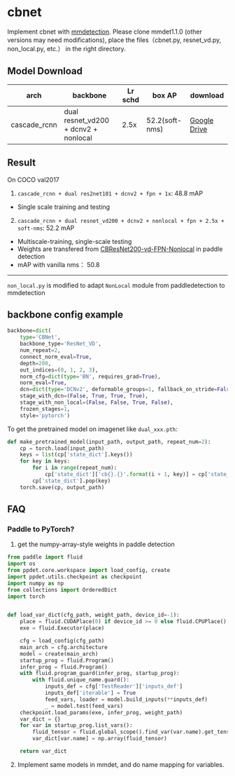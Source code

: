 # cbnet
Implement cbnet with [mmdetection](https://github.com/open-mmlab/mmdetection). Please clone mmdet1.1.0 (other versions may need modifications), place the files（cbnet.py, resnet_vd.py, non_local.py, etc.） in the right directory.


## Model Download

|arch|backbone|Lr schd|box AP|download|
|---|---|---|---|---|
|cascade_rcnn|dual resnet_vd200 + dcnv2 + nonlocal|  2.5x|52.2(soft-nms)|[Google Drive](https://drive.google.com/file/d/1XPkSCwOrxh9EanqBMjPENNmVE36OXB5Z/view?usp=sharing)|


## Result

On COCO val2017

1. `cascade_rcnn + dual res2net101 + dcnv2 + fpn + 1x`: 48.8 mAP
* Single scale training and testing

2. `cascade_rcnn + dual resnet_vd200 + dcnv2 + nonlocal + fpn + 2.5x + soft-nms`: 52.2 mAP
* Multiscale-training, single-scale testing
* Weights are transfered from [CBResNet200-vd-FPN-Nonlocal](https://github.com/PaddlePaddle/PaddleDetection/blob/release/0.2/docs/MODEL_ZOO_cn.md) in paddle detection
* mAP with vanilla nms： 50.8

---
`non_local.py` is modified to adapt `NonLocal` module from paddledetection to mmdetection

## backbone config example
``` python
backbone=dict(
    type='CBNet',
    backbone_type='ResNet_VD',
    num_repeat=2,
    connect_norm_eval=True,
    depth=200,
    out_indices=(0, 1, 2, 3),
    norm_cfg=dict(type='BN', requires_grad=True),
    norm_eval=True,
    dcn=dict(type='DCNv2', deformable_groups=1, fallback_on_stride=False),
    stage_with_dcn=(False, True, True, True),
    stage_with_non_local=(False, False, True, False),
    frozen_stages=1,
    style='pytorch')
```
To get the pretrained model on imagenet like `dual_xxx.pth`:
``` python
def make_pretrained_model(input_path, output_path, repeat_num=2):
    cp = torch.load(input_path)
    keys = list(cp['state_dict'].keys())
    for key in keys:
        for i in range(repeat_num):
            cp['state_dict']['cb{}.{}'.format(i + 1, key)] = cp['state_dict'][key]
        cp['state_dict'].pop(key)
    torch.save(cp, output_path)
```

## FAQ
### Paddle to PyTorch?
1. get the numpy-array-style weights in paddle detection
```python
from paddle import fluid
import os
from ppdet.core.workspace import load_config, create
import ppdet.utils.checkpoint as checkpoint
import numpy as np
from collections import OrderedDict
import torch


def load_var_dict(cfg_path, weight_path, device_id=-1):
    place = fluid.CUDAPlace(0) if device_id >= 0 else fluid.CPUPlace()
    exe = fluid.Executor(place)

    cfg = load_config(cfg_path)
    main_arch = cfg.architecture
    model = create(main_arch)
    startup_prog = fluid.Program()
    infer_prog = fluid.Program()
    with fluid.program_guard(infer_prog, startup_prog):
        with fluid.unique_name.guard():
            inputs_def = cfg['TestReader']['inputs_def']
            inputs_def['iterable'] = True
            feed_vars, loader = model.build_inputs(**inputs_def)
            _ = model.test(feed_vars)
    checkpoint.load_params(exe, infer_prog, weight_path)
    var_dict = {}
    for var in startup_prog.list_vars():
        fluid_tensor = fluid.global_scope().find_var(var.name).get_tensor()
        var_dict[var.name] = np.array(fluid_tensor)

    return var_dict
```
2. Implement same models in mmdet, and do name mapping for variables.
